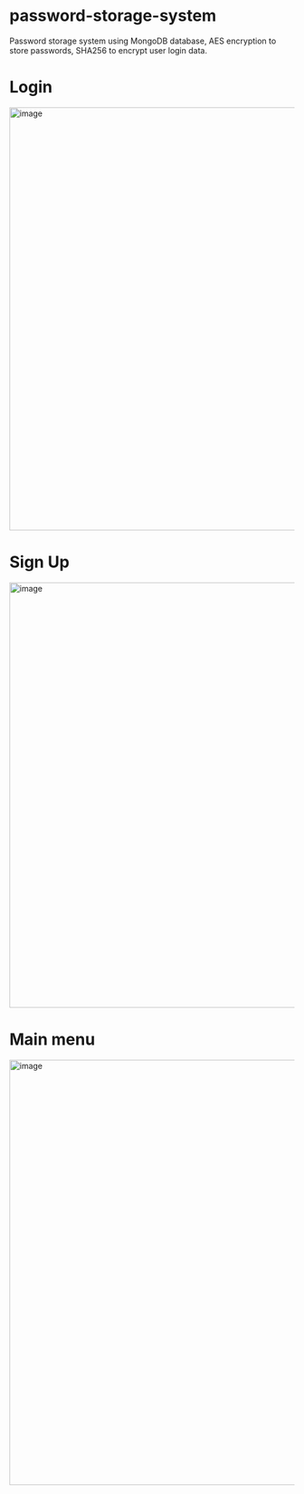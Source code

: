 # password-storage-system
Password storage system using MongoDB database, AES encryption to store passwords, SHA256 to encrypt user login data.
# Login
<img width="747" alt="image" src="https://github.com/NiallSom/password-storage-system/assets/117994016/66cfe388-27b5-4896-b380-81324f6d7ff7">


# Sign Up
<img width="751" alt="image" src="https://github.com/NiallSom/password-storage-system/assets/117994016/b3b5ddef-6f7b-4930-81db-49045b0f08b5">

# Main menu
<img width="751" alt="image" src="https://github.com/NiallSom/password-storage-system/assets/117994016/b08b1d35-9103-44cf-a109-f0c3be8c172c">

